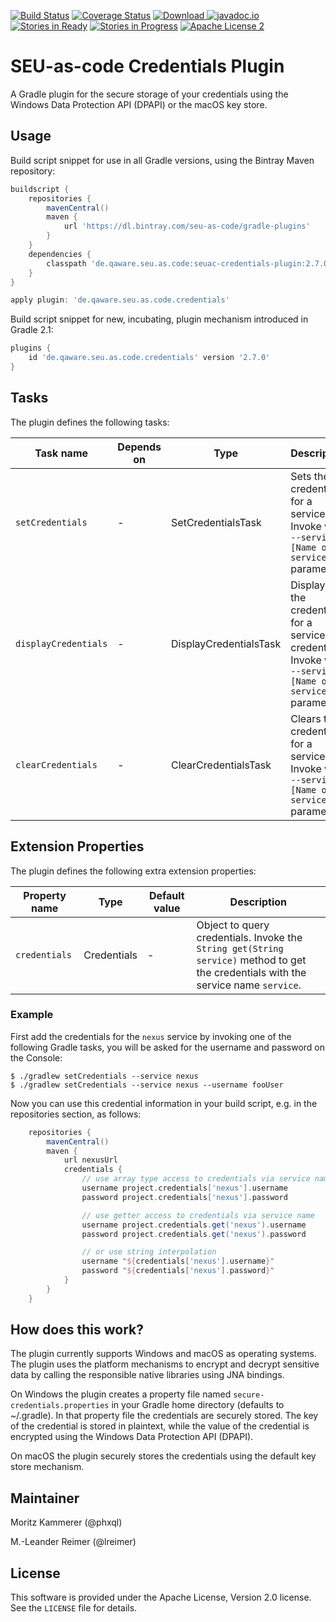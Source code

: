 [![Build Status](https://travis-ci.org/seu-as-code/seu-as-code.plugins.svg?branch=master)](https://travis-ci.org/seu-as-code/seu-as-code.plugins)
[![Coverage Status](https://coveralls.io/repos/seu-as-code/seu-as-code.plugins/badge.svg?branch=master&service=github&ts=1)](https://coveralls.io/github/seu-as-code/seu-as-code.plugins?branch=master)
[![Download](https://api.bintray.com/packages/seu-as-code/gradle-plugins/seuac-credentials-plugin/images/download.svg) ](https://bintray.com/seu-as-code/gradle-plugins/seuac-credentials-plugin/_latestVersion)
[![javadoc.io](https://javadocio-badges.herokuapp.com/de.qaware.seu.as.code/seuac-credentials-plugin/badge.svg)](https://javadocio-badges.herokuapp.com/de.qaware.seu.as.code/seuac-credentials-plugin)
[![Stories in Ready](https://badge.waffle.io/seu-as-code/seu-as-code.plugins.png?label=ready&title=Ready)](https://waffle.io/seu-as-code/seu-as-code.plugins)
[![Stories in Progress](https://badge.waffle.io/seu-as-code/seu-as-code.plugins.png?label=in%20progress&title=In%20Progress)](https://waffle.io/seu-as-code/seu-as-code.plugins)
[![Apache License 2](http://img.shields.io/badge/license-ASF2-blue.svg)](https://github.com/seu-as-code/seu-as-code.plugins/blob/master/LICENSE)

# SEU-as-code Credentials Plugin

A Gradle plugin for the secure storage of your credentials using the Windows Data Protection API (DPAPI) 
or the macOS key store.

## Usage

Build script snippet for use in all Gradle versions, using the Bintray Maven repository:
```groovy
buildscript {
    repositories {
        mavenCentral()
        maven {
            url 'https://dl.bintray.com/seu-as-code/gradle-plugins'
        }
    }
    dependencies {
        classpath 'de.qaware.seu.as.code:seuac-credentials-plugin:2.7.0'
    }
}

apply plugin: 'de.qaware.seu.as.code.credentials'
```

Build script snippet for new, incubating, plugin mechanism introduced in Gradle 2.1:
```groovy
plugins {
    id 'de.qaware.seu.as.code.credentials' version '2.7.0'
}
```

## Tasks

The plugin defines the following tasks:

Task name | Depends on | Type | Description
--- | --- | --- | ---
`setCredentials`| - | SetCredentialsTask | Sets the credentials for a service. Invoke with `--service [Name of service]` parameter.
`displayCredentials` | - | DisplayCredentialsTask | Displays the credentials for a service of a credential. Invoke with `--service [Name of service]` parameter.
`clearCredentials`| - | ClearCredentialsTask | Clears the credentials for a service. Invoke with `--service [Name of service]` parameter.

## Extension Properties

The plugin defines the following extra extension properties:

Property name | Type | Default value | Description
--- | --- | --- | ---
`credentials` | Credentials | - | Object to query credentials. Invoke the `String get(String service)` method to get the credentials with the service name `service`.

### Example

First add the credentials for the `nexus` service by invoking one of the following Gradle tasks, you will be asked for the
username and password on the Console:
```shell
$ ./gradlew setCredentials --service nexus
$ ./gradlew setCredentials --service nexus --username fooUser
```

Now you can use this credential information in your build script, e.g. in the repositories section, as follows:
```groovy
    repositories {
        mavenCentral()
        maven {
            url nexusUrl
            credentials {
                // use array type access to credentials via service name
                username project.credentials['nexus'].username
                password project.credentials['nexus'].password

                // use getter access to credentials via service name
                username project.credentials.get('nexus').username
                password project.credentials.get('nexus').password

                // or use string interpolation
                username "${credentials['nexus'].username}"
                password "${credentials['nexus'].password}"
            }
        }
    }
```

## How does this work?

The plugin currently supports Windows and macOS as operating systems. The plugin uses the platform mechanisms to
encrypt and decrypt sensitive data by calling the responsible native libraries using JNA bindings.

On Windows the plugin creates a property file named `secure-credentials.properties` in your Gradle home directory
(defaults to ~/.gradle). In that property file the credentials are securely stored. The key of the credential is stored in
plaintext, while the value of the credential is encrypted using the Windows Data Protection API (DPAPI).

On macOS the plugin securely stores the credentials using the default key store mechanism.

## Maintainer

Moritz Kammerer (@phxql)

M.-Leander Reimer (@lreimer)

## License

This software is provided under the Apache License, Version 2.0 license. See the `LICENSE` file for details.
